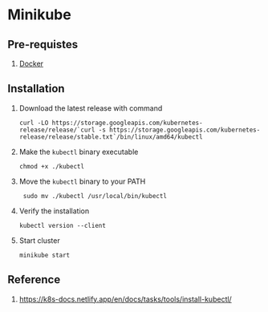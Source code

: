 # Minikube

## Pre-requistes
1. [Docker](https://github.com/navchetna/scripts/tree/master/docker)

## Installation
1. Download the latest release with command
   ```
   curl -LO https://storage.googleapis.com/kubernetes-release/release/`curl -s https://storage.googleapis.com/kubernetes-release/release/stable.txt`/bin/linux/amd64/kubectl
   ```
2. Make the `kubectl` binary executable
   ```
   chmod +x ./kubectl
   ```
3. Move the `kubectl` binary to your PATH
   ```
    sudo mv ./kubectl /usr/local/bin/kubectl
    ```
4. Verify the installation
   ```
   kubectl version --client
   ```
5. Start cluster
   ```
   minikube start
   ```

## Reference

1. https://k8s-docs.netlify.app/en/docs/tasks/tools/install-kubectl/
